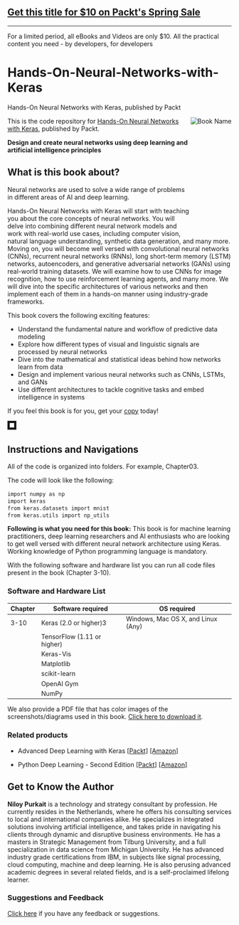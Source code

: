 ## [Get this title for $10 on Packt's Spring Sale](https://www.packt.com/B11726?utm_source=github&utm_medium=packt-github-repo&utm_campaign=spring_10_dollar_2022)
-----
For a limited period, all eBooks and Videos are only $10. All the practical content you need \- by developers, for developers

# Hands-On-Neural-Networks-with-Keras
Hands-On Neural Networks with Keras, published by Packt

<a href="https://prod.packtpub.com/in/big-data-and-business-intelligence/hands-neural-networks-keras#utm_source=9781789536089"><img src="https://prod.packtpub.com/media/catalog/product/cache/a22c7d190d97ca25f5f1089471ab8502/b/1/b11726_mockupcover_0.png" alt="Book Name" height="256px" align="right"></a>

This is the code repository for [Hands-On Neural Networks with Keras](https://prod.packtpub.com/in/big-data-and-business-intelligence/hands-neural-networks-keras#utm_source=9781789536089), published by Packt.

**Design and create neural networks using deep learning and artificial intelligence principles**

## What is this book about?
Neural networks are used to solve a wide range of problems in different areas of AI and deep learning.

Hands-On Neural Networks with Keras will start with teaching you about the core concepts of neural networks. You will delve into combining different neural network models and work with real-world use cases, including computer vision, natural language understanding, synthetic data generation, and many more. Moving on, you will become well versed with convolutional neural networks (CNNs), recurrent neural networks (RNNs), long short-term memory (LSTM) networks, autoencoders, and generative adversarial networks (GANs) using real-world training datasets. We will examine how to use CNNs for image recognition, how to use reinforcement learning agents, and many more. We will dive into the specific architectures of various networks and then implement each of them in a hands-on manner using industry-grade frameworks.

This book covers the following exciting features: 
* Understand the fundamental nature and workflow of predictive data modeling
* Explore how different types of visual and linguistic signals are processed by neural networks
* Dive into the mathematical and statistical ideas behind how networks learn from data
* Design and implement various neural networks such as CNNs, LSTMs, and GANs
* Use different architectures to tackle cognitive tasks and embed intelligence in systems

If you feel this book is for you, get your [copy](https://www.amazon.com/dp/1789536081) today!

<a href="https://www.packtpub.com/?utm_source=github&utm_medium=banner&utm_campaign=GitHubBanner"><img src="https://raw.githubusercontent.com/PacktPublishing/GitHub/master/GitHub.png" alt="https://www.packtpub.com/" border="5" /></a>

## Instructions and Navigations
All of the code is organized into folders. For example, Chapter03.

The code will look like the following:
```
import numpy as np
import keras
from keras.datasets import mnist
from keras.utils import np_utils
```

**Following is what you need for this book:**
This book is for machine learning practitioners, deep learning researchers and AI enthusiasts who are looking to get well versed with different neural network architecture using Keras. Working knowledge of Python programming language is mandatory.

With the following software and hardware list you can run all code files present in the book (Chapter 3-10).

### Software and Hardware List

| Chapter  | Software required                    | OS required                        |
| -------- | ------------------------------------ | -----------------------------------|
| 3-10     | Keras (2.0 or higher)3               | Windows, Mac OS X, and Linux (Any) |
|          | TensorFlow (1.11 or higher)          |                                    |
|          | Keras-Vis                            |                                    |
|          | Matplotlib                           |                                    |
|          | scikit-learn                         |                                    |
|          | OpenAI Gym                           |                                    |
|          | NumPy                                |                                    |


We also provide a PDF file that has color images of the screenshots/diagrams used in this book. [Click here to download it](https://www.packtpub.com/sites/default/files/downloads/9781789536089_ColorImages.pdf).


### Related products <Other books you may enjoy>
* Advanced Deep Learning with Keras [[Packt]](https://prod.packtpub.com/in/big-data-and-business-intelligence/advanced-deep-learning-keras#utm_source=9781788629416) [[Amazon]](https://www.amazon.com/dp/1788629418)

* Python Deep Learning - Second Edition [[Packt]](https://prod.packtpub.com/in/big-data-and-business-intelligence/python-deep-learning-second-edition#utm_source=9781789348460) [[Amazon]](https://www.amazon.com/dp/1789348463)

## Get to Know the Author
**Niloy Purkait**
is a technology and strategy consultant by profession. He currently resides in
the Netherlands, where he offers his consulting services to local and international
companies alike. He specializes in integrated solutions involving artificial intelligence, and
takes pride in navigating his clients through dynamic and disruptive business
environments.
He has a masters in Strategic Management from Tilburg University, and a full
specialization in data science from Michigan University. He has advanced industry grade
certifications from IBM, in subjects like signal processing, cloud computing, machine and
deep learning. He is also perusing advanced academic degrees in several related fields, and
is a self-proclaimed lifelong learner.



### Suggestions and Feedback
[Click here](https://docs.google.com/forms/d/e/1FAIpQLSdy7dATC6QmEL81FIUuymZ0Wy9vH1jHkvpY57OiMeKGqib_Ow/viewform) if you have any feedback or suggestions.
